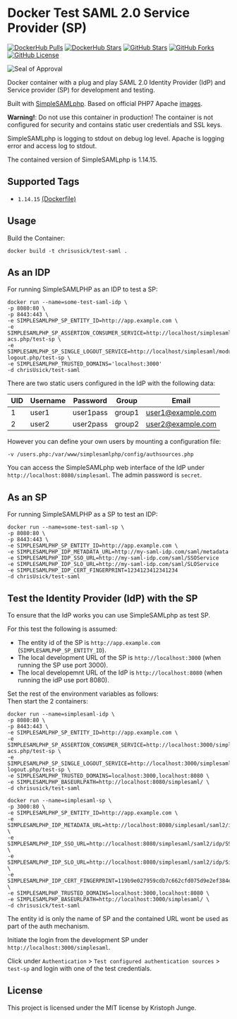 # Docker Test SAML 2.0 Service Provider (SP)

[![DockerHub Pulls](https://img.shields.io/docker/pulls/kristophjunge/test-saml-idp.svg)](https://hub.docker.com/r/kristophjunge/test-saml-idp/) [![DockerHub Stars](https://img.shields.io/docker/stars/kristophjunge/test-saml-idp.svg)](https://hub.docker.com/r/kristophjunge/test-saml-idp/) [![GitHub Stars](https://img.shields.io/github/stars/kristophjunge/docker-test-saml-idp.svg?label=github%20stars)](https://github.com/kristophjunge/docker-test-saml-idp) [![GitHub Forks](https://img.shields.io/github/forks/kristophjunge/docker-test-saml-idp.svg?label=github%20forks)](https://github.com/kristophjunge/docker-test-saml-idp) [![GitHub License](https://img.shields.io/github/license/kristophjunge/docker-test-saml-idp.svg)](https://github.com/kristophjunge/docker-test-saml-idp)

![Seal of Approval](https://raw.githubusercontent.com/kristophjunge/docker-test-saml-idp/master/seal.jpg)

Docker container with a plug and play SAML 2.0 Identity Provider (IdP) and Service provider (SP) for development and testing.

Built with [SimpleSAMLphp](https://simplesamlphp.org). Based on official PHP7 Apache [images](https://hub.docker.com/_/php/).

**Warning!**: Do not use this container in production! The container is not configured for security and contains static user credentials and SSL keys.

SimpleSAMLphp is logging to stdout on debug log level. Apache is logging error and access log to stdout.

The contained version of SimpleSAMLphp is 1.14.15.

## Supported Tags

- `1.14.15` [(Dockerfile)](https://github.com/kristophjunge/docker-test-saml-idp/blob/1.14.15/Dockerfile)

## Usage

Build the Container:

```
docker build -t chrisusick/test-saml .
```

## As an IDP 

For running SimpleSAMLPHP as an IDP to test a SP: 

```
docker run --name=some-test-saml-idp \
-p 8080:80 \
-p 8443:443 \
-e SIMPLESAMLPHP_SP_ENTITY_ID=http://app.example.com \
-e SIMPLESAMLPHP_SP_ASSERTION_CONSUMER_SERVICE=http://localhost/simplesaml/module.php/saml/sp/saml2-acs.php/test-sp \
-e SIMPLESAMLPHP_SP_SINGLE_LOGOUT_SERVICE=http://localhost/simplesaml/module.php/saml/sp/saml2-logout.php/test-sp \
-e SIMPLESAMLPHP_TRUSTED_DOMAINS='localhost:3000'
-d chrisUsick/test-saml
```

There are two static users configured in the IdP with the following data:

| UID | Username | Password | Group | Email |
|---|---|---|---|---|
| 1 | user1 | user1pass | group1 | user1@example.com |
| 2 | user2 | user2pass | group2 | user2@example.com |

However you can define your own users by mounting a configuration file:

```
-v /users.php:/var/www/simplesamlphp/config/authsources.php
```

You can access the SimpleSAMLphp web interface of the IdP under `http://localhost:8080/simplesaml`. The admin password is `secret`.

## As an SP

For running SimpleSAMLPHP as a SP to test an IDP: 

```
docker run --name=some-test-saml-sp \
-p 8080:80 \
-p 8443:443 \
-e SIMPLESAMLPHP_SP_ENTITY_ID=http://app.example.com \
-e SIMPLESAMLPHP_IDP_METADATA_URL=http://my-saml-idp.com/saml/metadata
-e SIMPLESAMLPHP_IDP_SSO_URL=http://my-saml-idp.com/saml/SSOService
-e SIMPLESAMLPHP_IDP_SLO_URL=http://my-saml-idp.com/saml/SLOService
-e SIMPLESAMLPHP_IDP_CERT_FINGERPRINT=1234123412341234
-d chrisUsick/test-saml
```

## Test the Identity Provider (IdP) with the SP

To ensure that the IdP works you can use SimpleSAMLphp as test SP.

For this test the following is assumed:
- The entity id of the SP is `http://app.example.com` (`SIMPLESAMLPHP_SP_ENTITY_ID`).
- The local development URL of the SP is `http://localhost:3000` (when running the SP use port 3000).
- The local developemnt URL of the IdP is `http://localhost:8080` (when running the idP use port 8080).

Set the rest of the environment variables as follows:  
Then start the 2 containers:

```
docker run --name=simplesaml-idp \
-p 8080:80 \
-p 8443:443 \
-e SIMPLESAMLPHP_SP_ENTITY_ID=http://app.example.com \
-e SIMPLESAMLPHP_SP_ASSERTION_CONSUMER_SERVICE=http://localhost:3000/simplesaml/module.php/saml/sp/saml2-acs.php/test-sp \
-e SIMPLESAMLPHP_SP_SINGLE_LOGOUT_SERVICE=http://localhost:3000/simplesaml/module.php/saml/sp/saml2-logout.php/test-sp \
-e SIMPLESAMLPHP_TRUSTED_DOMAINS=localhost:3000,localhost:8080 \
-e SIMPLESAMLPHP_BASEURLPATH=http://localhost:8080/simplesaml/ \
-d chrisusick/test-saml
```

```
docker run --name=simplesaml-sp \
-p 3000:80 \
-e SIMPLESAMLPHP_SP_ENTITY_ID=http://app.example.com \
-e SIMPLESAMLPHP_IDP_METADATA_URL=http://localhost:8080/simplesaml/saml2/idp/metadata.php \
-e SIMPLESAMLPHP_IDP_SSO_URL=http://localhost:8080/simplesaml/saml2/idp/SSOService.php \
-e SIMPLESAMLPHP_IDP_SLO_URL=http://localhost:8080/simplesaml/saml2/idp/SingleLogoutService.php \
-e SIMPLESAMLPHP_IDP_CERT_FINGERPRINT=119b9e027959cdb7c662cfd075d9e2ef384e445f \
-e SIMPLESAMLPHP_TRUSTED_DOMAINS=localhost:3000,localhost:8080 \
-e SIMPLESAMLPHP_BASEURLPATH=http://localhost:3000/simplesaml/ \
-d chrisusick/test-saml
```

The entity id is only the name of SP and the contained URL wont be used as part of the auth mechanism.

Initiate the login from the development SP under `http://localhost:3000/simplesaml`.

Click under `Authentication` > `Test configured authentication sources` > `test-sp` and login with one of the test credentials.

## License

This project is licensed under the MIT license by Kristoph Junge.
